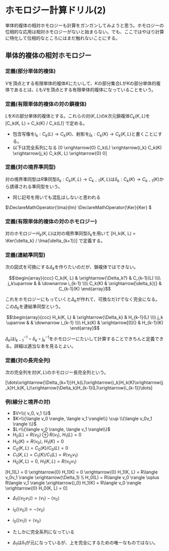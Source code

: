 # ホモロジー計算ドリル(2)

単体的複体の相対ホモロジーも計算をガンガンしてみようと思う。ホモロジーの位相的な応用は相対ホモロジーがないと始まらない。でも、ここではやはり計算に特化して位相的なところにはまだ触れないことにする。

## 単体的複体の相対ホモロジー

### 定義(部分単体的複体)

$V$を頂点とする有限単体的複体$K$にたいして、$K$の部分集合$L$が$K$の部分単体的複体であるとは、$L$も$V$を頂点とする有限単体的複体になっていることをいう。

### 定義(有限単体的複体の対の鎖複体)

$L$を$K$の部分単体的複体とする。これらの対$(K, L)$の$k$次元鎖複体$C_k(K, L)$を
[C_k(K, L) = C_k(K) / C_k(L)]
で定める。

* 包含写像を$i_k : C_k(L) \to C_k(K)$、射影を$j_k : C_k(K) \to C_k(K, L)$と書くことにする。
* 以下は完全系列になる
[0 \xrightarrow{0} C_k(L) \xrightarrow{i_k} C_k(K) \xrightarrow{j_k} C_k(K, L) \xrightarrow{0} 0]

### 定義(対の境界準同型)

対の境界準同型は$R$準同型$\delta_k : C_k(K, L) \to C_{k-1}(K, L)$は$\delta_k : C_k(K) \to C_{k-1}(K)$から誘導される準同型をいう。

* 同じ記号を用いても混乱はしないと思われる

$\DeclareMathOperator{\Ima}{Im}
\DeclareMathOperator{\Ker}{Ker}
$

### 定義(有限単体的複体の対のホモロジー)

対のホモロジー$H_k(K, L)$は対の境界準同型$\delta_k$を用いて
[H_k(K, L) = \Ker{\delta_k} / \Ima{\delta_{k+1}}]
で定義する。

### 定義(連結準同型)

次の図式を可換にする$\Delta_k$を作りたいのだが、鎖複体ではできない。

$$\begin{array}{ccc}
C_k(K, L) & \xrightarrow{\Delta_k?} & C_{k-1}(L) \\\\
j_k\uparrow  & & \downarrow i_{k-1} \\\\
C_k(K) & \xrightarrow[\delta_k]{} & C_{k-1}(K)
\end{array}$$

これをホモロジーにもっていくと$\Delta_k$が作れて、可換なだけでなく完全になる。この$\Delta_k$を連結準同型という。

$$\begin{array}{ccc}
H_k(K, L) & \xrightarrow{\Delta_k} & H_{k-1}(L) \\\\
j_k \uparrow  & & \downarrow i_{k-1}  \\\\
H_k(K) & \xrightarrow[0]{} & H_{k-1}(K)
\end{array}$$

$\Delta_k$は$i_{k-1}^{-1}\circ\delta_k\circ j_k^{-1}$をホモロジーにたいして計算することできちんと定義できる。詳細は適当な本を見るとよい。

### 定義(対の長完全列)

次の完全列を対$(K, L)$のホモロジー長完全列という。

[\dots\xrightarrow{\Delta_{k+1}}H_k(L)\xrightarrow{i_k}H_k(K)\xrightarrow{j_k}H_k(K, L)\xrightarrow{\Delta_k}H_{k-1}(L)\xrightarrow{i_{k-1}}\dots]

### 例(線分と境界の対)

* $V=\\{ v_0, v_1 \\}$
* $K=\\{\langle v_0 \rangle, \langle v_1 \rangle\\} \cup \\{\langle v_0v_1 \rangle \\}$
* $L=\\{\langle v_0 \rangle, \langle v_1 \rangle\\}$
* $H_0(L) = R\langle v_0 \rangle \oplus R\langle v_1 \rangle$, $H_1(L) = 0$
* $H_0(K) = R\langle v_0 \rangle$, $H_1(K) = 0$
* $C_0(K, L) = C_0(K) / C_0(L) = 0$
* $C_1(K, L) = C_1(K) / C_1(L) = R\langle v_0v_1 \rangle$
* $H_0(K, L) = 0$, $H_1(K, L) = R\langle v_0v_1 \rangle$

[H_1(L) = 0 \xrightarrow{0} H_1(K) = 0 \xrightarrow{0} H_1(K, L) = R\langle v_0v_1 \rangle \xrightarrow{\Delta_1} \\\\
H_0(L) = R\langle v_0 \rangle \oplus R\langle v_1 \rangle \xrightarrow{i_0} H_1(K) =  R\langle v_0 \rangle \xrightarrow{0} H_0(K, L) = 0]

* $\Delta_1(\langle v_0v_1 \rangle) = \langle v_1 \rangle - \langle v_0 \rangle$
* $i_0(\langle v_0 \rangle) = -\langle v_0 \rangle$
* $i_0(\langle v_1 \rangle) = \langle v_0 \rangle$

* たしかに完全系列になっている
* $\Delta_1$は$\delta_1$が元になっているが、上を完全にするための唯一なものではない。

